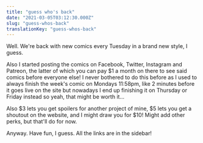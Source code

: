 ```yaml
---
title: "guess who's back"
date: "2021-03-05T03:12:30.000Z"
slug: "guess-whos-back"
translationKey: "guess-whos-back"
---
```


Well. We're back with new comics every Tuesday in a brand new style, I guess.

Also I started posting the comics on Facebook, Twitter, Instagram and Patreon, the latter of which you can pay $1 a month on there to see said comics before everyone else! I never bothered to do this before as I used to always finish the week's comic on Mondays 11:58pm, like 2 minutes before it goes live on the site but nowadays I end up finishing it on Thursday or Friday instead so yeah, that might be worth it...

Also $3 lets you get spoilers for another project of mine, $5 lets you get a shoutout on the website, and I might draw you for $10! Might add other perks, but that'll do for now.

Anyway. Have fun, I guess. All the links are in the sidebar!

